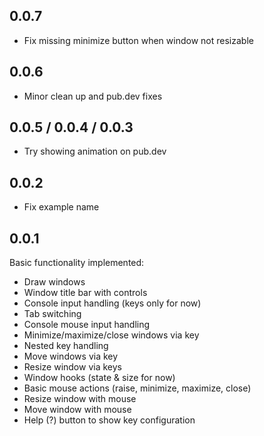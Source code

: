 ## 0.0.7

- Fix missing minimize button when window not resizable

## 0.0.6

- Minor clean up and pub.dev fixes

## 0.0.5 / 0.0.4 / 0.0.3

- Try showing animation on pub.dev

## 0.0.2

- Fix example name

## 0.0.1

Basic functionality implemented:

- Draw windows
- Window title bar with controls
- Console input handling (keys only for now)
- Tab switching
- Console mouse input handling
- Minimize/maximize/close windows via key
- Nested key handling
- Move windows via key
- Resize window via keys
- Window hooks (state & size for now)
- Basic mouse actions (raise, minimize, maximize, close)
- Resize window with mouse
- Move window with mouse
- Help (?) button to show key configuration
